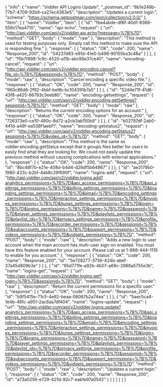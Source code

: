 {
  "info": {
    "name": "Viddler  API Logins Update",
    "_postman_id": "6b1e249b-77b7-4709-92b9-ca27ec4363e5",
    "description": "Updates a current login.",
    "schema": "https://schema.getpostman.com/json/collection/v2.0.0/"
  },
  "item": [
    {
      "name": "Viddler",
      "item": [
        {
          "id": "fbe4abde-df6f-40d1-8366-559c17ea4710",
          "name": "api-echo",
          "request": {
            "url": "http://api.viddler.com/api/v2/viddler.api.echo?message=%7B%7D",
            "method": "GET",
            "body": {
              "mode": "raw"
            },
            "description": "This method is used for testing purposes only. Simply call this method to make sure the API is responding fine."
          },
          "response": [
            {
              "status": "OK",
              "code": 200,
              "name": "Response_200",
              "id": "04237d83-e91d-41e0-b498-90155ba3c48a"
            }
          ]
        },
        {
          "id": "f5b7f898-1c9c-4520-a11b-abc88a37ce40",
          "name": "encoding-cancel",
          "request": {
            "url": "http://api.viddler.com/api/v2/viddler.encoding.cancel?file_id=%7B%7D&sessionid=%7B%7D",
            "method": "POST",
            "body": {
              "mode": "raw"
            },
            "description": "Cancel encoding a specific video file."
          },
          "response": [
            {
              "status": "OK",
              "code": 200,
              "name": "Response_200",
              "id": "960c86d6-2f92-4bbf-be9b-bc104391b7a5"
            }
          ]
        },
        {
          "id": "52d4e71f-41d6-43f8-a425-66793c3eeb80",
          "name": "encoding-getsettings",
          "request": {
            "url": "http://api.viddler.com/api/v2/viddler.encoding.getSettings?sessionid=%7B%7D",
            "method": "GET",
            "body": {
              "mode": "raw"
            },
            "description": "Returns the current encoding options for an account."
          },
          "response": [
            {
              "status": "OK",
              "code": 200,
              "name": "Response_200",
              "id": "726373e0-ce10-480c-8d72-a2cb3ab150b9"
            }
          ]
        },
        {
          "id": "b02797df-2ab0-441d-a48f-ea538f1aebf1",
          "name": "encoding-getstatus2",
          "request": {
            "url": "http://api.viddler.com/api/v2/viddler.encoding.getStatus2?sessionid=%7B%7D&video_id=%7B%7D",
            "method": "GET",
            "body": {
              "mode": "raw"
            },
            "description": "This method is the same as viddler.encoding.getStatus except that it groups files better for users to easily find what they are looking for. We could not easily update the previous method without causing complications with external applications."
          },
          "response": [
            {
              "status": "OK",
              "code": 200,
              "name": "Response_200",
              "id": "8bc48f7b-e21e-408d-b4d4-d28df5b64867"
            }
          ]
        },
        {
          "id": "ae3179b0-1980-433c-b2bf-4ab8c26f690f",
          "name": "logins-add",
          "request": {
            "url": "http://api.viddler.com/api/v2/viddler.logins.add?analytics_permissions=%7B%7D&api_access_permissions=%7B%7D&api_settings_permissions=%7B%7D&billing_settings_permissions=%7B%7D&branding_settings_permissions=%7B%7D&email=%7B%7D&encoding_settings_permissions=%7B%7D&interaction_settings_permissions=%7B%7D&invoices_permissions=%7B%7D&itunes_settings_permissions=%7B%7D&login=%7B%7D&logins_permissions=%7B%7D&name=%7B%7D&password=%7B%7D&player_settings_permissions=%7B%7D&playlists_permissions=%7B%7D&playlist_ids=%7B%7D&privacy_settings_permissions=%7B%7D&profile_permissions=%7B%7D&recorder_permissions=%7B%7D&sessionid=%7B%7D&subaccounts_permissions=%7B%7D&support_permissions=%7B%7D&videos_permissions=%7B%7D&vidgets_permissions=%7B%7D",
            "method": "POST",
            "body": {
              "mode": "raw"
            },
            "description": "Adds a new login to user account when the main account has multi-user sign-on enabled. You must have this feature enabled for your account. Please call us at 1-888-444-1119 to enable for you account."
          },
          "response": [
            {
              "status": "OK",
              "code": 200,
              "name": "Response_200",
              "id": "5e728277-3736-424b-abef-37a45d809b3e"
            }
          ]
        },
        {
          "id": "95d771fe-a92b-4b07-a69c-2988a5755e3b",
          "name": "logins-get",
          "request": {
            "url": "http://api.viddler.com/api/v2/viddler.logins.get?login=%7B%7D&sessionid=%7B%7D",
            "method": "GET",
            "body": {
              "mode": "raw"
            },
            "description": "Return the current permissions for a specific user."
          },
          "response": [
            {
              "status": "OK",
              "code": 200,
              "name": "Response_200",
              "id": "b9f5415e-71c5-4e92-beaa-06067b2a74ea"
            }
          ]
        },
        {
          "id": "5aec5ca4-1e4b-46fc-a951-2ac6aa7df404",
          "name": "logins-update",
          "request": {
            "url": "http://api.viddler.com/api/v2/viddler.logins.update?analytics_permissions=%7B%7D&api_access_permissions=%7B%7D&api_settings_permissions=%7B%7D&billing_settings_permissions=%7B%7D&branding_settings_permissions=%7B%7D&email=%7B%7D&encoding_settings_permissions=%7B%7D&interaction_settings_permissions=%7B%7D&invoices_permissions=%7B%7D&itunes_settings_permissions=%7B%7D&login=%7B%7D&logins_permissions=%7B%7D&name=%7B%7D&password=%7B%7D&player_settings_permissions=%7B%7D&playlists_permissions=%7B%7D&playlist_ids=%7B%7D&privacy_settings_permissions=%7B%7D&profile_permissions=%7B%7D&recorder_permissions=%7B%7D&sessionid=%7B%7D&subaccounts_permissions=%7B%7D&support_permissions=%7B%7D&videos_permissions=%7B%7D&vidgets_permissions=%7B%7D",
            "method": "POST",
            "body": {
              "mode": "raw"
            },
            "description": "Updates a current login."
          },
          "response": [
            {
              "status": "OK",
              "code": 200,
              "name": "Response_200",
              "id": "a73a0256-e729-421d-92c7-eabfe97a0542"
            }
          ]
        }
      ]
    }
  ]
}